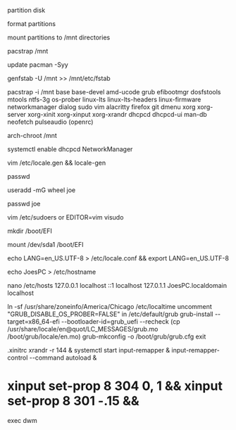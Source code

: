 partition disk

format partitions

mount partitions to /mnt directories

pacstrap /mnt

update pacman -Syy

genfstab -U /mnt >> /mnt/etc/fstab

pacstrap -i /mnt base base-devel amd-ucode grub efibootmgr dosfstools mtools ntfs-3g os-prober linux-lts linux-lts-headers linux-firmware networkmanager dialog sudo vim alacritty firefox git dmenu xorg xorg-server xorg-xinit xorg-xinput xorg-xrandr dhcpcd dhcpcd-ui man-db neofetch pulseaudio (openrc)

arch-chroot /mnt

systemctl enable dhcpcd NetworkManager

vim /etc/locale.gen && locale-gen

passwd

useradd -mG wheel joe

passwd joe

vim /etc/sudoers or EDITOR=vim visudo

mkdir /boot/EFI

mount /dev/sda1 /boot/EFI

echo LANG=en_US.UTF-8 > /etc/locale.conf && export LANG=en_US.UTF-8

echo JoesPC > /etc/hostname

nano /etc/hosts
127.0.0.1	localhost
::1			localhost
127.0.1.1	JoesPC.localdomain	localhost

ln -sf /usr/share/zoneinfo/America/Chicago /etc/localtime
uncomment "GRUB_DISABLE_OS_PROBER=FALSE" in /etc/default/grub
grub-install --target=x86_64-efi --bootloader-id=grub_uefi --recheck
(cp /usr/share/locale/en\@quot/LC_MESSAGES/grub.mo /boot/grub/locale/en.mo)
grub-mkconfig -o /boot/grub/grub.cfg
exit

.xinitrc
xrandr -r 144 &
systemctl start input-remapper &
input-remapper-control --command autoload &
# xinput set-prop 8 304 0, 1 && xinput set-prop 8 301 -.15 &&
exec dwm


